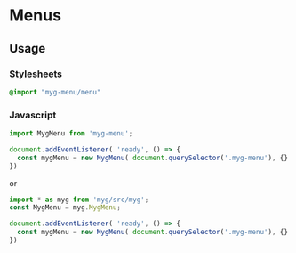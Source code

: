 # Menus

## Usage

### Stylesheets

```sass
@import "myg-menu/menu"
```

### Javascript

```js
import MygMenu from 'myg-menu';

document.addEventListener( 'ready', () => {
  const mygMenu = new MygMenu( document.querySelector('.myg-menu'), {} );
})
```

or

```js
import * as myg from 'myg/src/myg';
const MygMenu = myg.MygMenu;

document.addEventListener( 'ready', () => {
  const mygMenu = new MygMenu( document.querySelector('.myg-menu'), {} );
})
```
